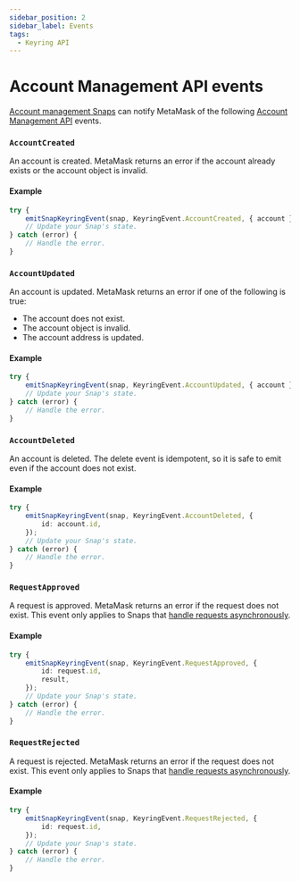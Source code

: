 ```yaml
---
sidebar_position: 2
sidebar_label: Events
tags:
  - Keyring API
---
```


# Account Management API events

[Account management Snaps](../../../features/custom-evm-accounts/index.md) can notify MetaMask of the
following [Account Management API](index.md) events.

### `AccountCreated`

An account is created.
MetaMask returns an error if the account already exists or the account object is invalid.

#### Example

```typescript
try {
    emitSnapKeyringEvent(snap, KeyringEvent.AccountCreated, { account });
    // Update your Snap's state.
} catch (error) {
    // Handle the error.
}
```

### `AccountUpdated`

An account is updated.
MetaMask returns an error if one of the following is true:

- The account does not exist.
- The account object is invalid.
- The account address is updated.

#### Example

```typescript
try {
    emitSnapKeyringEvent(snap, KeyringEvent.AccountUpdated, { account });
    // Update your Snap's state.
} catch (error) {
    // Handle the error.
}
```

### `AccountDeleted`

An account is deleted.
The delete event is idempotent, so it is safe to emit even if the account does not exist.

#### Example

```typescript
try {
    emitSnapKeyringEvent(snap, KeyringEvent.AccountDeleted, {
        id: account.id,
    });
    // Update your Snap's state.
} catch (error) {
    // Handle the error.
}
```

### `RequestApproved`

A request is approved.
MetaMask returns an error if the request does not exist.
This event only applies to Snaps that
[handle requests asynchronously](../../../features/custom-evm-accounts/index.md#asynchronous-transaction-flow).

#### Example

```typescript
try {
    emitSnapKeyringEvent(snap, KeyringEvent.RequestApproved, {
        id: request.id,
        result,
    });
    // Update your Snap's state.
} catch (error) {
    // Handle the error.
}
```

### `RequestRejected`

A request is rejected.
MetaMask returns an error if the request does not exist.
This event only applies to Snaps that
[handle requests asynchronously](../../../features/custom-evm-accounts/index.md#asynchronous-transaction-flow).

#### Example

```typescript
try {
    emitSnapKeyringEvent(snap, KeyringEvent.RequestRejected, {
        id: request.id,
    });
    // Update your Snap's state.
} catch (error) {
    // Handle the error.
}
```
